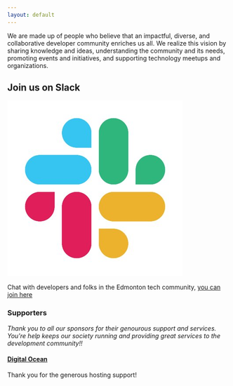 ```yaml
---
layout: default
---
```


We are made up of people who believe that an impactful, diverse, and collaborative developer community enriches us all. We realize this vision by sharing knowledge and ideas, understanding the community and its needs, promoting events and initiatives, and supporting technology meetups and organizations.

## Join us on Slack

[![Slack Logo](slack_logo.jpg)](https://devedmonton-invite.herokuapp.com/)

Chat with developers and folks in the Edmonton tech community, [you can join here](https://devedmonton-invite.herokuapp.com/)

### Supporters

*Thank you to all our sponsors for their genourous support and services. You're help keeps our society running and providing great services to the development community!!*

#### [Digital Ocean](https://www.digitalocean.com/)

Thank you for the generous hosting support!